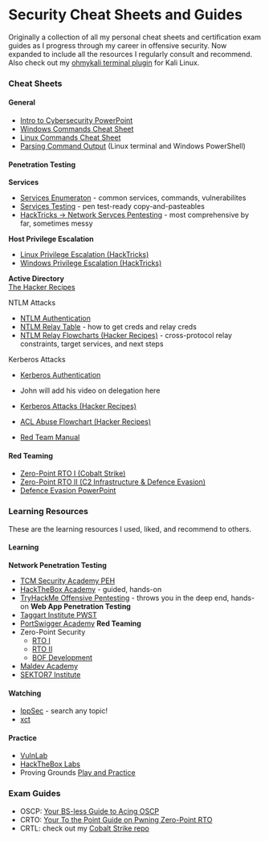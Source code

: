 # Security Cheat Sheets and Guides
Originally a collection of all my personal cheat sheets and certification exam guides as I progress through my career in offensive security.
Now expanded to include all the resources I regularly consult and recommend.  
Also check out my [ohmykali terminal plugin](https://github.com/RedefiningReality/ohmykali) for Kali Linux.

### Cheat Sheets
#### General
- [Intro to Cybersecurity PowerPoint](https://docs.google.com/presentation/d/1MITxEHjWHYbJX7xSxgpbQQ88uRbacB5pDVnJqqWqobw/)
- [Windows Commands Cheat Sheet](https://docs.google.com/document/d/1CGgADAOZQuMXAyzXVeXRNhQ_PPBYliMXCy-4RNE0UMw/)
- [Linux Commands Cheat Sheet](https://docs.google.com/document/d/1vJxoHrjW607NJDLC1Zln1llrEIqrS6Ea3j9ihJTdblg/)
- [Parsing Command Output](Parsing%20Command%20Output.md) (Linux terminal and Windows PowerShell)
#### Penetration Testing
**Services**
- [Services Enumeraton](https://medtrigui.github.io/service-enumeration/) - common services, commands, vulnerabilites
- [Services Testing](Services%20Testing.md) - pen test-ready copy-and-pasteables
- [HackTricks → Network Servces Pentesting](https://book.hacktricks.wiki/en/index.html) - most comprehensive by far, sometimes messy

**Host Privilege Escalation**
- [Linux Privilege Escalation (HackTricks)](https://book.hacktricks.wiki/en/linux-hardening/linux-privilege-escalation-checklist.html)
- [Windows Privilege Escalation (HackTricks)](https://book.hacktricks.wiki/en/windows-hardening/checklist-windows-privilege-escalation.html)

**Active Directory**  
[The Hacker Recipes](https://www.thehacker.recipes)

NTLM Attacks
- [NTLM Authentication](https://thievi.sh/blog/ntlm-fully-explained-for-security-professionals/)
- [NTLM Relay Table]() - how to get creds and relay creds
- [NTLM Relay Flowcharts (Hacker Recipes)](https://www.thehacker.recipes/assets/NTLM%20relay.C4GvGhyz.png) - cross-protocol relay constraints, target services, and next steps

Kerberos Attacks
- [Kerberos Authentication](https://www.tarlogic.com/blog/how-kerberos-works/)
- John will add his video on delegation here
- [Kerberos Attacks (Hacker Recipes)](https://www.thehacker.recipes/ad/movement/kerberos/)
- [ACL Abuse Flowchart (Hacker Recipes)](https://www.thehacker.recipes/ad/movement/dacl/)

- [Red Team Manual](https://docs.google.com/document/d/17W30A0wpB7lVTDb7SCjWs0lb9bMAjVR4B7Dp_c2rU2g/)
#### Red Teaming
- [Zero-Point RTO I (Cobalt Strike)](Red%20Team%20Operations%20(RTO)%20I.md)
- [Zero-Point RTO II (C2 Infrastructure & Defence Evasion)](Red%20Team%20Operations%20(RTO)%20II.md)
- [Defence Evasion PowerPoint](https://docs.google.com/presentation/d/1FATzBCzp1nPhXFKdcj9M96Pl1fUjoxNGep6sQr6c-As/)
### Learning Resources
These are the learning resources I used, liked, and recommend to others.
#### Learning
**Network Penetration Testing**
- [TCM Security Academy PEH](https://academy.tcm-sec.com/p/practical-ethical-hacking-the-complete-course)
- [HackTheBox Academy](https://academy.hackthebox.com/catalogue) - guided, hands-on
- [TryHackMe Offensive Pentesting](https://tryhackme.com/path/outline/pentesting) - throws you in the deep end, hands-on
**Web App Penetration Testing**
- [Taggart Institute PWST](https://taggartinstitute.org/courses/enrolled/2116543)
- [PortSwigger Academy](https://portswigger.net/web-security)
**Red Teaming**
- Zero-Point Security
  - [RTO I](https://www.zeropointsecurity.co.uk/course/red-team-ops)
  - [RTO II](https://training.zeropointsecurity.co.uk/courses/red-team-ops-ii)
  - [BOF Development](https://www.zeropointsecurity.co.uk/course/bof-dev)
- [Maldev Academy](https://maldevacademy.com/maldev-course)
- [SEKTOR7 Institute](https://institute.sektor7.net/consumer)
#### Watching
- [IppSec](https://ippsec.rocks) - search any topic!
- [xct](https://www.youtube.com/@xct_de)
#### Practice
- [VulnLab](https://www.vulnlab.com)
- [HackTheBox Labs](https://app.hackthebox.com)
- Proving Grounds [Play and Practice](https://www.offsec.com/products/proving-grounds/)
### Exam Guides
- OSCP: [Your BS-less Guide to Acing OSCP](https://medium.com/@redefiningreality/your-bs-less-guide-to-acing-oscp-4eccaf497410)
- CRTO: [Your To the Point Guide on Pwning Zero-Point RTO](https://medium.com/@redefiningreality/your-to-the-point-guide-on-pwning-zero-point-rto-303c67b4d621)
- CRTL: check out my [Cobalt Strike repo](https://github.com/RedefiningReality/Cobalt-Strike)
